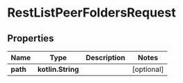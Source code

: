 
# RestListPeerFoldersRequest

## Properties
| Name | Type | Description | Notes |
| ------------ | ------------- | ------------- | ------------- |
| **path** | **kotlin.String** |  |  [optional] |

